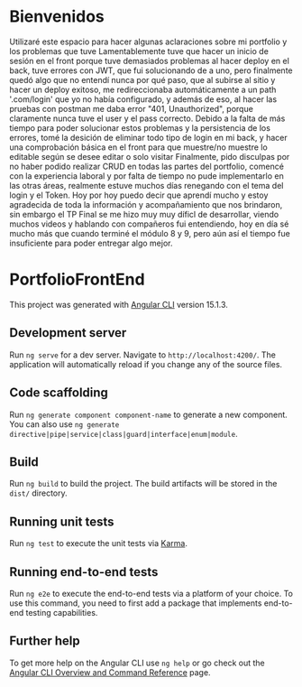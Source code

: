 # Bienvenidos 
Utilizaré este espacio para hacer algunas aclaraciones sobre mi portfolio y los problemas que tuve
Lamentablemente tuve que hacer un inicio de sesión en el front porque tuve demasiados problemas al hacer deploy en el back, tuve errores con JWT, que fui solucionando de a uno, pero finalmente quedó algo que no entendí nunca por qué paso, que al subirse al sitio y hacer un deploy exitoso, me redireccionaba automáticamente a un path '.com/login' que yo no había configurado, y además de eso, al hacer las pruebas con postman me daba error "401, Unauthorized", porque claramente nunca tuve el user y el pass correcto.
Debido a la falta de más tiempo para poder solucionar estos problemas y la persistencia de los errores, tomé la desición de eliminar todo tipo de login en mi back, y hacer una comprobación básica en el front para que muestre/no muestre lo editable según se desee editar o solo visitar
Finalmente, pido disculpas por no haber podido realizar CRUD en todas las partes del portfolio, comencé con la experiencia laboral y por falta de tiempo no pude implementarlo en las otras áreas, realmente estuve muchos días renegando con el tema del login y el Token.
Hoy por hoy puedo decir que aprendí mucho y estoy agradecida de toda la información y acompañamiento que nos brindaron, sin embargo el TP Final se me hizo muy muy díficl de desarrollar, viendo muchos videos y hablando con compañeros fui entendiendo, hoy en día sé mucho más que cuando terminé el módulo 8 y 9, pero aún así el tiempo fue insuficiente para poder entregar algo mejor.

# PortfolioFrontEnd

This project was generated with [Angular CLI](https://github.com/angular/angular-cli) version 15.1.3.

## Development server

Run `ng serve` for a dev server. Navigate to `http://localhost:4200/`. The application will automatically reload if you change any of the source files.

## Code scaffolding

Run `ng generate component component-name` to generate a new component. You can also use `ng generate directive|pipe|service|class|guard|interface|enum|module`.

## Build

Run `ng build` to build the project. The build artifacts will be stored in the `dist/` directory.

## Running unit tests

Run `ng test` to execute the unit tests via [Karma](https://karma-runner.github.io).

## Running end-to-end tests

Run `ng e2e` to execute the end-to-end tests via a platform of your choice. To use this command, you need to first add a package that implements end-to-end testing capabilities.

## Further help

To get more help on the Angular CLI use `ng help` or go check out the [Angular CLI Overview and Command Reference](https://angular.io/cli) page.
